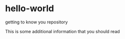 # hello-world
getting to know you repository

This is some additional information that you should read
